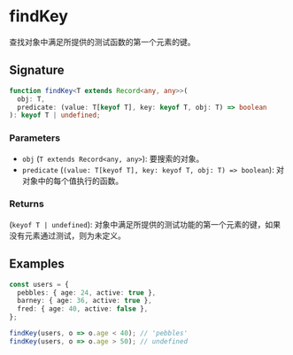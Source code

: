 # findKey

查找对象中满足所提供的测试函数的第一个元素的键。

## Signature

```typescript
function findKey<T extends Record<any, any>>(
  obj: T,
  predicate: (value: T[keyof T], key: keyof T, obj: T) => boolean
): keyof T | undefined;
```

### Parameters

- `obj` (`T extends Record<any, any>`): 要搜索的对象。
- `predicate` (`(value: T[keyof T], key: keyof T, obj: T) => boolean`): 对对象中的每个值执行的函数。

### Returns

(`keyof T | undefined`): 对象中满足所提供的测试功能的第一个元素的键，如果没有元素通过测试，则为未定义。

## Examples

```typescript
const users = {
  pebbles: { age: 24, active: true },
  barney: { age: 36, active: true },
  fred: { age: 40, active: false },
};

findKey(users, o => o.age < 40); // 'pebbles'
findKey(users, o => o.age > 50); // undefined
```

